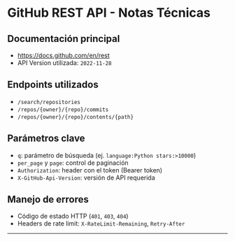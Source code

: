 # GitHub REST API - Notas Técnicas

## Documentación principal
- https://docs.github.com/en/rest
- API Version utilizada: `2022-11-28`

## Endpoints utilizados
- `/search/repositories`
- `/repos/{owner}/{repo}/commits`
- `/repos/{owner}/{repo}/contents/{path}`

## Parámetros clave
- `q`: parámetro de búsqueda (ej. `language:Python stars:>10000`)
- `per_page` y `page`: control de paginación
- `Authorization`: header con el token (Bearer token)
- `X-GitHub-Api-Version`: versión de API requerida

## Manejo de errores
- Código de estado HTTP (`401`, `403`, `404`)
- Headers de rate limit: `X-RateLimit-Remaining`, `Retry-After`

---
